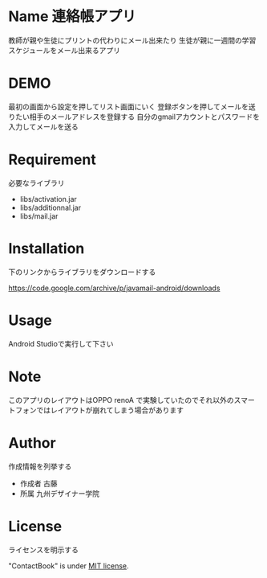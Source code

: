 # Name 連絡帳アプリ

教師が親や生徒にプリントの代わりにメール出来たり
生徒が親に一週間の学習スケジュールをメール出来るアプリ

# DEMO

最初の画面から設定を押してリスト画面にいく
登録ボタンを押してメールを送りたい相手のメールアドレスを登録する
自分のgmailアカウントとパスワードを入力してメールを送る

# Requirement

必要なライブラリ

* libs/activation.jar
* libs/additionnal.jar
* libs/mail.jar

# Installation

下のリンクからライブラリをダウンロードする

https://code.google.com/archive/p/javamail-android/downloads

# Usage

Android Studioで実行して下さい

# Note

このアプリのレイアウトはOPPO renoA で実験していたのでそれ以外のスマートフォンではレイアウトが崩れてしまう場合があります

# Author

作成情報を列挙する

* 作成者    古藤
* 所属      九州デザイナー学院

# License
ライセンスを明示する

"ContactBook" is under [MIT license](https://en.wikipedia.org/wiki/MIT_License).

